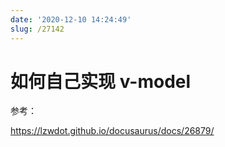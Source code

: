 ```yaml
---
date: '2020-12-10 14:24:49'
slug: /27142
---
```


# 如何自己实现 v-model

参考：

https://lzwdot.github.io/docusaurus/docs/26879/
 
 
 
 
 
 
 
 
 
 
 
 
 
 
 
 
 
 
 
 
 
 
 
 
 
